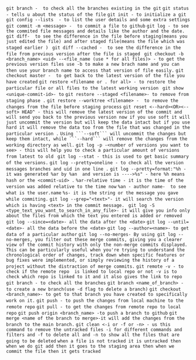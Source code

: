 `git branch -  to check all the branches existing in the git`
`git status - tells u about the status of the file`
`git init - to initialize a git `
`git config --lists  - to list the user details and some extra settings`
`git commit -m <message> -  to commit a file to github`
`git log - to see the commited file messages and details like the author and the date.`
`git diff-  to see the difference in the file before staging(means you just edited the file) and after staged file(means the file which was staged earlier ) `
`git diff --cached -  to see the difference in the file from previous version after the file is staged `
`git checkout -b <branch_name> <uid> --<file_name (use * for all files)> - to get the previous version files use -b to make a new brach name and you can then use your branch name to access that version of file easily.`
`git checkout master -  to get back to the latest version of the file you have created`
`git restore <filename or . for all> - to restore the particular file or all files to the latest working version `
`git show <unique-commit-id>- to`
`git restore --staged <filename>- to remove from staging phase .`
`git restore --worktree <filename> -  to remove the changes from the file before staging process`
`git reset <--hard><OR><--soft> HEAD^ - this will remove the latest version of the commit and will send you back to the previous version now if you use soft it will just uncommit the version but will keep the data intact but if you use hard it will remove the data too from the file that was changed in the particular version .`
`Using ```--soft``` will uncommit the changes but keep them intact, while ```--hard``` will remove the changes from the working directory as well.`
`git log -p -<number of versions you want to see> - this will help you to check a particular amount of versions from latest to old `
`git log --stat - this is used to get basic summary of the versions.`
`git log --pretty=oneline - to check all the version messages branches and uid in one line .`
`git log --pretty=format:"%h - it was generated %ar by %an  and version is ---->%s" - here %h means hash or the <commit-uid> .`
`%ar-relative time - it is the time of the version was added relative to the time now`
`%an - author name-  to see what is the user.name`
`%s- it is the string or the message you gave while commiting.`
`git log --grep="<text>"- it will search the version which is having <text> in the commit message. `
`git log -S <type_text_you_want_to_search_in_any_file>- it will give you info only about the files from which the text you entered is added or removed`
`git log --since=<date>- all the data after the <date>`
`git log --until=<date>- all the data before the <date>`
`git log --author=<name>- to get data of a particular author`
`git log --no-merges- By using git log --no-merges, you filter out these merge commits, giving you a clearer view of the commit history with only the non-merge commits displayed. This can be particularly useful when you're trying to understand the chronological order of changes, track down when specific features or bug fixes were implemented, or simply reviewing the history of a project without the distraction of merge commits.`
`git remote -v - to check if the remote repo  is linked to local repo or not -v is to check which repo is linked to it and it also gives the link to repo`
`git branch - to check all the branches`
`git branch <name_of_branch> -  to create a new branch(use -d flag to delete a branch)`
`git checkout <branch_name>- to get to that branch you have created to specifically work on it.`
`git push - to push the changes from local machine to the remote repo`
`git pull - to get the changes from remote repo to local repo`
`git push origin <branch_name> -to push a branch to github`
`git merge <name of the branch to merge>-it will add the changes from the branch to the main branch.`
`git clean <-i or -f or -n> - us this command to remove the untracked files -i for different commands and filters and -f to delete all and -n to show all the files that are going to be deleted`
`when a file is not tracked it is untracked then when we do git add then it goes to the staging area then when we commit the file then it gets tracked `
